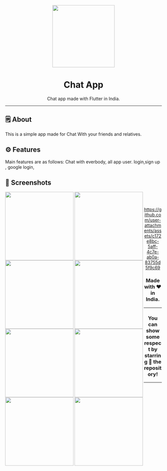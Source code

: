 <div align="center">


<img src="https://github.com/user-attachments/assets/bf280e78-a1e3-4d36-b10b-3a18c86e956c" height="200" widht="200">



# **Chat App**
Chat app made with Flutter in India.

---


</div>



## 🗒 About

This is a simple app made for Chat With your friends and relatives.



## ⚙️ Features
Main features are as follows:
Chat with everbody,
all app user.
login,sign up ,
google login,
## 📲 Screenshots

<p>


<img align="left" src="https://github.com/user-attachments/assets/47b39e99-7ef5-4795-8c57-c0953d54683f" width="220px">
<img align="left" src="https://github.com/user-attachments/assets/48ac559f-559a-49d8-aeac-9fbb20175084" width="220px">
<img align="left" src="https://github.com/user-attachments/assets/074677f1-e06c-48e5-9c50-371e0cf5fe16" width="220px">
<img align="left" src="https://github.com/user-attachments/assets/c327e549-4aac-4ca5-bbbe-c3205e06dfaa" width="220px">
<img align="left" src="https://github.com/user-attachments/assets/48135bee-bbe0-46b2-9fee-fe42fcf2a529" width="220px">
<img align="left" src="https://github.com/user-attachments/assets/924b0242-d589-4405-ada2-d389b9991ad3" width="220px">
<img align="left" src="https://github.com/user-attachments/assets/28d6f153-196f-4d41-af3a-096794cc8a26" width="220px">
<img align="left" src="https://github.com/user-attachments/assets/f7e726e5-e5b9-4c8f-be43-acf93e04a6c8" width="220px">


</p>

<br><br>



<div align="center">


https://github.com/user-attachments/assets/c172e8bc-5aff-4c7e-ab0a-83755d5f9c69




### Made with ❤️ in India.
---
### You can show some respect by starring 🌟 the repository!
---
</div>

